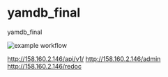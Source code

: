 # yamdb_final
yamdb_final

![example workflow](https://github.com/AltaiBabai/yamdb_final/actions/workflows/yamdb_workflow.yml/badge.svg)

http://158.160.2.146/api/v1/
http://158.160.2.146/admin
http://158.160.2.146/redoc

